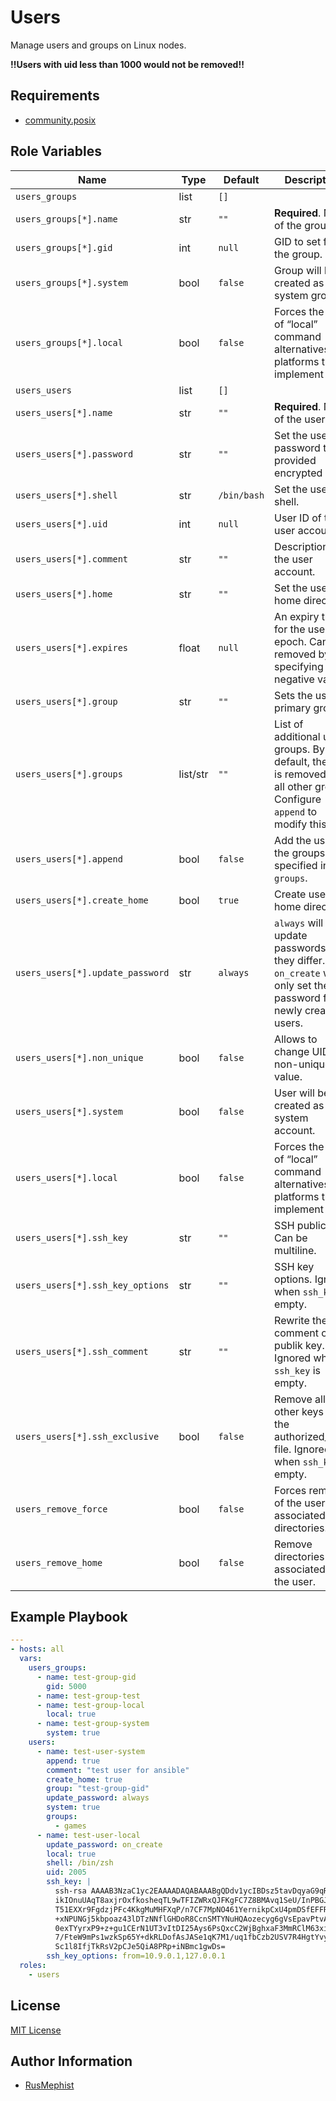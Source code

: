 # Users

Manage users and groups on Linux nodes.

**!!Users with uid less than 1000 would not be removed!!**

## Requirements

- [community.posix](https://galaxy.ansible.com/ui/repo/published/ansible/posix/)

## Role Variables

| Name | Type | Default | Description |
| --- | --- | --- | --- |
| `users_groups` | list | `[]` |  |
| `users_groups[*].name` | str | `""` | **Required**. Name of the group. |
| `users_groups[*].gid` | int | `null` | GID to set for the group. |
| `users_groups[*].system` | bool | `false` | Group will be created as a system group. |
| `users_groups[*].local` | bool | `false` | Forces the use of “local” command alternatives on platforms that implement it. |
| `users_users` | list | `[]` |  |
| `users_users[*].name` | str | `""` | **Required**. Name of the user. |
| `users_users[*].password` | str | `""` | Set the user’s password to the provided encrypted hash. |
| `users_users[*].shell` | str | `/bin/bash` | Set the user’s shell. |
| `users_users[*].uid` | int | `null` | User ID of the user account. |
| `users_users[*].comment` | str | `""` | Description of the user account. |
| `users_users[*].home` | str | `""` | Set the user’s home directory. |
| `users_users[*].expires` | float | `null` | An expiry time for the user in epoch. Can be removed by specifying a negative value. |
| `users_users[*].group` | str | `""` | Sets the user’s primary group. |
| `users_users[*].groups` | list/str | `""` | List of additional user groups. By default, the user is removed from all other groups. Configure `append` to modify this. |
| `users_users[*].append` | bool | `false` | Add the user to the groups specified in `groups`. |
| `users_users[*].create_home` | bool | `true` | Create user's home directory. |
| `users_users[*].update_password` | str | `always` | `always` will update passwords if they differ.<br> `on_create` will only set the password for newly created users. |
| `users_users[*].non_unique` | bool | `false` | Allows to change UID to a non-unique value. |
| `users_users[*].system` | bool | `false` | User will be created as a system account. |
| `users_users[*].local` | bool | `false` | Forces the use of “local” command alternatives on platforms that implement it. |
| `users_users[*].ssh_key` | str | `""` | SSH public key. Can be multiline. |
| `users_users[*].ssh_key_options` | str | `""` | SSH key options. Ignored when `ssh_key` is empty. |
| `users_users[*].ssh_comment` | str | `""` | Rewrite the comment on the publik key. Ignored when `ssh_key` is empty. |
| `users_users[*].ssh_exclusive` | bool | `false` | Remove all other keys from the authorized_keys file. Ignored when `ssh_key` is empty. |
| `users_remove_force` | bool | `false` | Forces removal of the user and associated directories. |
| `users_remove_home` | bool | `false` | Remove directories associated with the user. |

## Example Playbook

```yaml
---
- hosts: all
  vars:
    users_groups:
      - name: test-group-gid
        gid: 5000
      - name: test-group-test
      - name: test-group-local
        local: true
      - name: test-group-system
        system: true
    users:
      - name: test-user-system
        append: true
        comment: "test user for ansible"
        create_home: true
        group: "test-group-gid"
        update_password: always
        system: true
        groups:
          - games
      - name: test-user-local
        update_password: on_create
        local: true
        shell: /bin/zsh
        uid: 2005
        ssh_key: |
          ssh-rsa AAAAB3NzaC1yc2EAAAADAQABAAABgQDdv1ycIBDsz5tavDqyaG9qRFYcvOzRteOy534MvHDy7BHu/
          ikIOnuUAqT8axjrOxfkosheqTL9wTFIZWRxQJFKgFC7Z8BMAvq1SeU/InPBGJZHBy5LlKz7ZJiH32R1vNjJd4
          T51EXXr9FgdzjPFc4KkgMuMHFXqP/n7CF7MpNO461YernikpCxU4pmDSfEFFR2bsJkA3BH3EMT0TfhfEFeTlX
          +xNPUNGj5kbpoaz43lDTzNNflGHDoR8CcnSMTYNuHQAozecyg6gVsEpavPtvATKBj7rdbHpqhhvBRsA058FunJ
          0exTYyrxP9+z+gu1CErN1UT3vItDI25Ays6PsQxcC2WjBghxaF3MmRClM63xilvw/7km38X8nK03b/+cy3NwyZC
          7/FteW9mPs1wzkSp65Y+dkRLDofAsJASe1qK7M1/uq1fbCzb2USV7R4HgtYvyx8v14iScCCEKhu0Djm+HLrRq9
          Sc1l8IfjTkRsV2pCJe5QiA8PRp+iNBmc1gwDs=
        ssh_key_options: from=10.9.0.1,127.0.0.1
  roles:
    - users
```

## License

[MIT License](LICENSE)

## Author Information

- [RusMephist](https://github.com/RusMephist)
